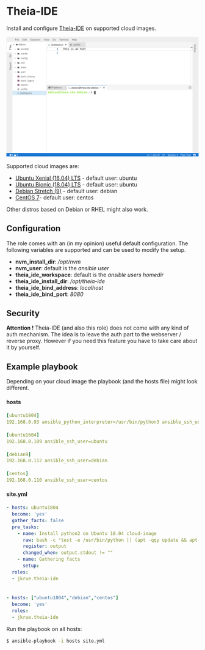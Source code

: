 # Theia-IDE
Install and configure  [Theia-IDE](https://www.theia-ide.org) on supported cloud images.

![](docs/images/screenshot.png "running Theia-IDE on Debian Stretch")

Supported cloud images are:
- [Ubuntu Xenial (16.04) LTS](https://cloud-images.ubuntu.com/xenial/current/) - default user: ubuntu
- [Ubuntu Bionic (18.04) LTS](https://cloud-images.ubuntu.com/bionic/current/) - default user: ubuntu
- [Debian Stretch (9)](https://cdimage.debian.org/cdimage/openstack/current/) - default user: debian
- [CentOS 7](https://cloud.centos.org/centos/7/images/)- default user: centos

Other distros based on Debian or RHEL might also work.
## Configuration

The role comes with an (in my opinion) useful default configuration. 
The following variables are supported and can be used to modify the setup.


- **nvm_install_dir**:  */opt/nvm*
- **nvm_user**: default is the *ansible user*
- **theia_ide_workspace**:  default is the *ansible users homedir*
- **theia_ide_install_dir**: */opt/theia-ide*
- **theia_ide_bind_address**: *localhost*
- **theia_ide_bind_port**: *8080*

## Security
**Attention !** Theia-IDE (and also this role) does not come with any kind of auth mechanism.
The idea is to leave the auth part to the webserver / reverse proxy. However if you need this 
feature you have to take care about it by yourself.


## Example playbook 

Depending on your cloud image the playbook (and the hosts file) might look different.

#### hosts
```yaml
[ubuntu1804]
192.168.0.93 ansible_python_interpreter=/usr/bin/python3 ansible_ssh_user=ubuntu

[ubuntu1604]
192.168.0.109 ansible_ssh_user=ubuntu

[debian9]
192.168.0.112 ansible_ssh_user=debian

[centos]
192.168.0.110 ansible_ssh_user=centos


```

#### site.yml
```yaml
- hosts: ubuntu1804
  become: 'yes'
  gather_facts: false
  pre_tasks:
    - name: Install python2 on Ubuntu 18.04 cloud-image 
      raw: bash -c "test -e /usr/bin/python || (apt -qqy update && apt-get install -qqy python-minimal)
      register: output
      changed_when: output.stdout != ""
    - name: Gathering facts
      setup:    
  roles:
  - jkrue.theia-ide


- hosts: ["ubuntu1804","debian","centos"]
  become: 'yes'
  roles:
  - jkrue.theia-ide

```


Run the playbook on all hosts:

```bash
$ ansible-playbook -i hosts site.yml
```

